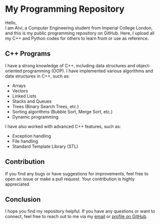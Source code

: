 # **My Programming Repository**

Hello, <br>
I am Alvi, a Computer Engineering student from Imperial College London, and this is my public programming repository on GitHub. Here, I upload all my C++ and Python codes for others to learn from or use as reference.

## **C++ Programs**

I have a strong knowledge of C++, including data structures and object-oriented programming (OOP). I have implemented various algorithms and data structures in C++, such as: <br>
* Arrays 
* Vectors
* Linked Lists
* Stacks and Queues
* Trees (Binary Search Trees, etc.)
* Sorting algorithms (Bubble Sort, Merge Sort, etc.)
* Dynamic programming

I have also worked with advanced C++ features, such as:

* Exception handling
* File handling
* Standard Template Library (STL)



## **Contribution**

If you find any bugs or have suggestions for improvements, feel free to open an issue or make a pull request. Your contribution is highly appreciated.

## **Conclusion**

I hope you find my repository helpful. If you have any questions or want to connect, feel free to reach out to me via my [email](mailto:sohailul.alvi@imperial.ac.uk?subject=[GitHub%20Repository%20Issue:%20Coding-Time]) or [profile on GitHub](https://github.com/alvi-codes).
